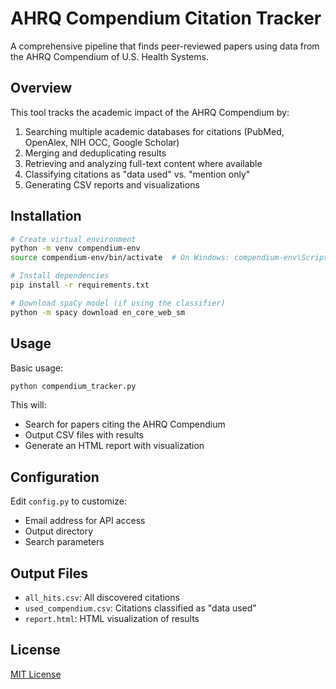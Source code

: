 # AHRQ Compendium Citation Tracker

A comprehensive pipeline that finds peer-reviewed papers using data from the AHRQ Compendium of U.S. Health Systems.

## Overview

This tool tracks the academic impact of the AHRQ Compendium by:

1. Searching multiple academic databases for citations (PubMed, OpenAlex, NIH OCC, Google Scholar)
2. Merging and deduplicating results
3. Retrieving and analyzing full-text content where available
4. Classifying citations as "data used" vs. "mention only"
5. Generating CSV reports and visualizations

## Installation

```bash
# Create virtual environment
python -m venv compendium-env
source compendium-env/bin/activate  # On Windows: compendium-env\Scripts\activate

# Install dependencies
pip install -r requirements.txt

# Download spaCy model (if using the classifier)
python -m spacy download en_core_web_sm
```

## Usage

Basic usage:

```bash
python compendium_tracker.py
```

This will:
- Search for papers citing the AHRQ Compendium
- Output CSV files with results
- Generate an HTML report with visualization

## Configuration

Edit `config.py` to customize:
- Email address for API access
- Output directory
- Search parameters

## Output Files

- `all_hits.csv`: All discovered citations
- `used_compendium.csv`: Citations classified as "data used"
- `report.html`: HTML visualization of results

## License

[MIT License](LICENSE)
